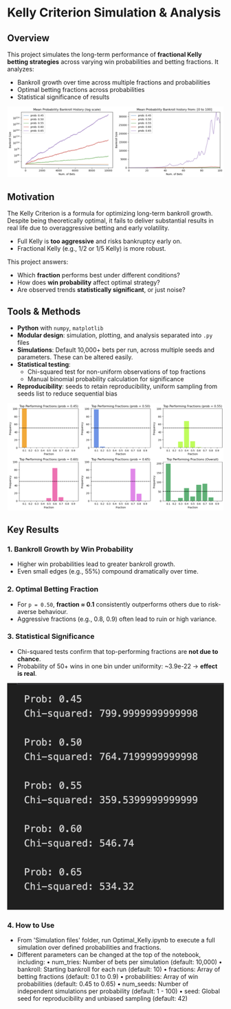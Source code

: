 # Kelly Criterion Simulation & Analysis

## Overview
This project simulates the long-term performance of **fractional Kelly betting strategies** across varying win probabilities and betting fractions. It analyzes:
- Bankroll growth over time across multiple fractions and probabilities
- Optimal betting fractions across probabilities
- Statistical significance of results

![Mean Probability Bankroll History Graphs](images/prob_bankroll_growth.png)

## Motivation
The Kelly Criterion is a formula for optimizing long-term bankroll growth.
Despite being theoretically optimal, it fails to deliver substantial results in real life due to overaggressive betting and early volatility.
- Full Kelly is **too aggressive** and risks bankruptcy early on.
- Fractional Kelly (e.g., 1/2 or 1/5 Kelly) is more robust.

This project answers:
- Which **fraction** performs best under different conditions?
- How does **win probability** affect optimal strategy?
- Are observed trends **statistically significant**, or just noise?

## Tools & Methods
- **Python** with `numpy`, `matplotlib`
- **Modular design**: simulation, plotting, and analysis separated into `.py` files
- **Simulations**: Default 10,000+ bets per run, across multiple seeds and parameters. These can be altered easily.
- **Statistical testing**:
  - Chi-squared test for non-uniform observations of top fractions
  - Manual binomial probability calculation for significance
- **Reproducibility**: seeds to retain reproducibility, uniform sampling from seeds list to reduce sequential bias

![Top Performing Fractions Across Probabilities](images/top_performing_fracs.png)

## Key Results
### 1. **Bankroll Growth by Win Probability**
- Higher win probabilities lead to greater bankroll growth.
- Even small edges (e.g., 55%) compound dramatically over time.

### 2. **Optimal Betting Fraction**
- For `p = 0.50`, **fraction ≈ 0.1** consistently outperforms others due to risk-averse behaviour.
- Aggressive fractions (e.g., 0.8, 0.9) often lead to ruin or high variance.

### 3. **Statistical Significance**
- Chi-squared tests confirm that top-performing fractions are **not due to chance**.
- Probability of 50+ wins in one bin under uniformity: ~3.9e-22 → **effect is real**.

![Chi Squared Test for Each Probability](images/chi_squared.png)

### 4. **How to Use**
- From 'Simulation files' folder, run Optimal_Kelly.ipynb to execute a full simulation over defined probabilities and fractions.
- Different parameters can be changed at the top of the notebook, including:
	•	num_tries: Number of bets per simulation (default: 10,000)
	•	bankroll: Starting bankroll for each run (default: 10)
	•	fractions: Array of betting fractions (default: 0.1 to 0.9)
	•	probabilities: Array of win probabilities (default: 0.45 to 0.65)
	•	num_seeds: Number of independent simulations per probability (default: 1 - 100)
	•	seed: Global seed for reproducibility and unbiased sampling (default: 42)